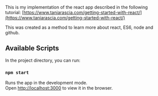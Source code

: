This is my implementation of the react app described in the following tutorial:
[https://www.taniarascia.com/getting-started-with-react/](https://www.taniarascia.com/getting-started-with-react/)

This was created as a method to learn more about react, ES6, node and github.

## Available Scripts

In the project directory, you can run:

### `npm start`

Runs the app in the development mode.<br />
Open [http://localhost:3000](http://localhost:3000) to view it in the browser.
